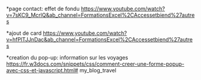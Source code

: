 *page contact: effet de fondu
https://www.youtube.com/watch?v=7sKC9_McrlQ&ab_channel=FormationsExcel%2CAccessetbiend%27autres

*ajout de card
https://www.youtube.com/watch?v=hfPlTJJnDac&ab_channel=FormationsExcel%2CAccessetbiend%27autres

*creation du pop-up: information sur les voyages
 https://fr.w3docs.com/snippets/css/comment-creer-une-forme-popup-avec-css-et-javascript.html# my_blog_travel
